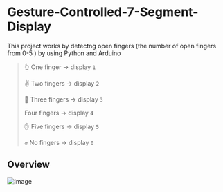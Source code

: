 # Gesture-Controlled-7-Segment-Display
This project works by detectng open fingers (the number of open fingers from 0-5 ) by using Python and Arduino

> 👆 One finger → display `1`
>
> ✌️ Two fingers → display `2`
>
> 🤟 Three fingers → display `3`
> 
>    Four fingers → display `4`
> 
> ✋ Five fingers → display `5`
> 
> ✊ No fingers → display `0`
 
## Overview
![Image](https://github.com/user-attachments/assets/c0602c65-b421-477e-a9b2-aac2c1655cab)
